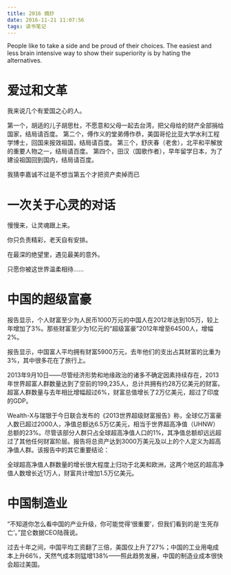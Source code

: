 ```yaml
---
title: 2016 摘抄
date: 2016-11-21 11:07:56
tags: 读书笔记
---
```


People like to take a side and be proud of their choices. The easiest and less brain intensive way to show their superiority is by hating the alternatives.

# 爱过和文革

我来说几个有爱国之心的人。

第一个，胡适的儿子胡思杜，不愿意和父母一起去台湾，把父母给的财产全部捐给国家，结局请百度。
第二个，傅作义的堂弟傅作恭，美国哥伦比亚大学水利工程学博士，回国来报效祖国，结局请百度。
第三个，舒庆春（老舍），北平和平解放的重要人物之一，结局请百度。
第四个，田汉（国歌作者），早年留学日本，为了建设祖国回到国内，结局请百度。

我猜李嘉诚不过是不想当第五个才把资产卖掉而已

# 一次关于心灵的对话

慢慢来，让灵魂跟上来。

你只负责精彩，老天自有安排。

在最深的绝望里，遇见最美的意外。

只愿你被这世界温柔相待……

# 中国的超级富豪

报告显示，个人财富至少为人民币1000万元的中国人在2012年达到105万，较上年增加了3%。那些财富至少为1亿元的“超级富豪”2012年增至64500人，增幅2%。

报告显示，中国富人平均拥有财富5900万元，去年他们的支出占其财富的比重为3%，其中很多花在了旅行上。

2013年9月10日――尽管经济形势和地缘政治的诸多不确定因素持续存在，2013年世界超富人群数量达到了空前的199,235人，总计共拥有约28万亿美元的财富。超富人群数量与去年相比增幅超过6%，财富总值增长了2万亿美元，超过了印度的GDP。

Wealth-X与瑞银于今日联合发布的《2013世界超级财富报告》称，全球亿万富豪人数已超过2000人，净值总额达6.5万亿美元，相当于世界超高净值（UHNW）总额的23%。尽管该部分人群只占全球超高净值人口的1%，其净值总额却远远超过了其他任何财富阶层。报告将总资产达到3000万美元及以上的个人定义为超高净值人群。该报告中的其它重要结论：

全球超高净值人群数量的增长很大程度上归功于北美和欧洲，这两个地区的超高净值人数增长近1万人，财富共计增加1.5万亿美元。

# 中国制造业

“不知道你怎么看中国的产业升级，你可能觉得‘很重要’，但我们看到的是‘生死存亡’。”昆仑数据CEO陆薇说。

过去十年之间，中国平均工资翻了三倍，美国仅上升了27%；中国的工业用电成本上升66%，天然气成本则猛增138%——照此趋势发展，中国的制造业成本很快会超过美国。
